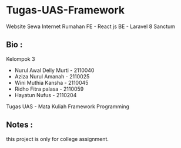 # Tugas-UAS-Framework
Website Sewa Internet Rumahan
FE - React js
BE - Laravel 8 Sanctum

## Bio :
Kelompok 3
- Nurul Awal Delly Murti - 2110040
- Aziza Nurul Amanah - 2110025
- Wini Muthia Kansha - 2110045
- Ridho Fitra palasa - 2110059
- Hayatun Nufus - 2110204

Tugas UAS - Mata Kuliah Framework Programming

## Notes :

this project is only for college assignment.

